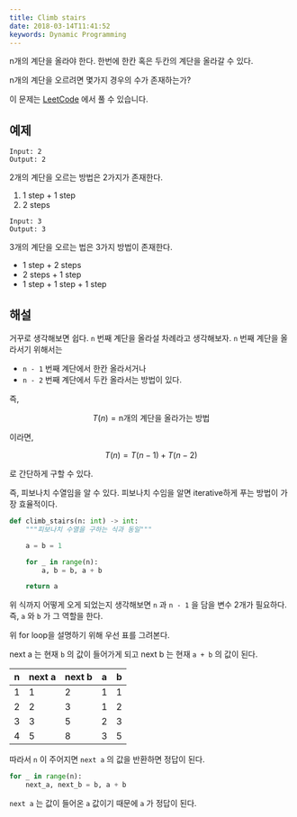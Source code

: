 ```yaml
---
title: Climb stairs
date: 2018-03-14T11:41:52
keywords: Dynamic Programming
---
```


n개의 계단을 올라야 한다. 한번에 한칸 혹은 두칸의 계단을 올라갈 수 있다.

n개의 계단을 오르려면 몇가지 경우의 수가 존재하는가?

이 문제는 [LeetCode](https://leetcode.com/problems/climbing-stairs/description/) 에서 풀 수 있습니다.

## 예제<a id="sec-1-1"></a>

```
Input: 2
Output: 2
```

2개의 계단을 오르는 방법은 2가지가 존재한다.

1.  1 step + 1 step
2.  2 steps

```
Input: 3
Output: 3
```

3개의 계단을 오르는 법은 3가지 방법이 존재한다.

- 1 step + 2 steps
- 2 steps + 1 step
- 1 step + 1 step + 1 step

## 해설<a id="sec-1-2"></a>

거꾸로 생각해보면 쉽다. `n` 번째 계단을 올라설 차례라고 생각해보자. `n` 번째 계단을 올라서기 위해서는

- `n - 1` 번째 계단에서 한칸 올라서거나
- `n - 2` 번째 계단에서 두칸 올라서는 방법이 있다.

즉,

$$T(n) = \text{n개의 계단을 올라가는 방법}$$

이라면,

$$T(n) = T(n - 1) + T(n - 2)$$

로 간단하게 구할 수 있다.

즉, 피보나치 수열임을 알 수 있다. 피보나치 수임을 알면 iterative하게 푸는 방법이 가장 효율적이다.

```python
def climb_stairs(n: int) -> int:
    """피보나치 수열을 구하는 식과 동일"""

    a = b = 1

    for _ in range(n):
        a, b = b, a + b

    return a
```

위 식까지 어떻게 오게 되었는지 생각해보면 `n` 과 `n - 1` 을 담을 변수 2개가 필요하다. 즉, `a` 와 `b` 가 그 역할을 한다.

위 for loop을 설명하기 위해 우선 표를 그려본다.

next a 는 현재 `b` 의 값이 들어가게 되고 next b 는 현재 `a + b` 의 값이 된다.

| n   | next a | next b | a   | b   |
| --- | ------ | ------ | --- | --- |
| 1   | 1      | 2      | 1   | 1   |
| 2   | 2      | 3      | 1   | 2   |
| 3   | 3      | 5      | 2   | 3   |
| 4   | 5      | 8      | 3   | 5   |

따라서 `n` 이 주어지면 `next a` 의 값을 반환하면 정답이 된다.

```python
for _ in range(n):
    next_a, next_b = b, a + b
```

`next a` 는 값이 들어온 `a` 값이기 때문에 `a` 가 정답이 된다.
